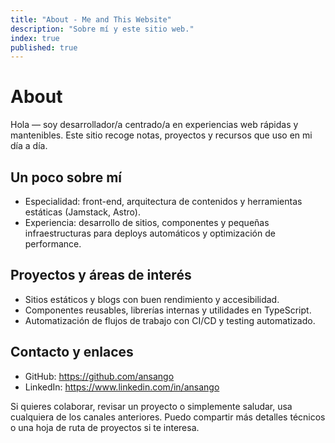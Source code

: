 ```yaml
---
title: "About - Me and This Website"
description: "Sobre mí y este sitio web."
index: true
published: true
---
```

# About

Hola — soy desarrollador/a centrado/a en experiencias web rápidas y mantenibles. Este sitio recoge notas, proyectos y recursos que uso en mi día a día.

## Un poco sobre mí

- Especialidad: front-end, arquitectura de contenidos y herramientas estáticas (Jamstack, Astro).
- Experiencia: desarrollo de sitios, componentes y pequeñas infraestructuras para deploys automáticos y optimización de performance.

## Proyectos y áreas de interés

- Sitios estáticos y blogs con buen rendimiento y accesibilidad.
- Componentes reusables, librerías internas y utilidades en TypeScript.
- Automatización de flujos de trabajo con CI/CD y testing automatizado.

## Contacto y enlaces

- GitHub: https://github.com/ansango
- LinkedIn: https://www.linkedin.com/in/ansango

Si quieres colaborar, revisar un proyecto o simplemente saludar, usa cualquiera de los canales anteriores. Puedo compartir más detalles técnicos o una hoja de ruta de proyectos si te interesa.
